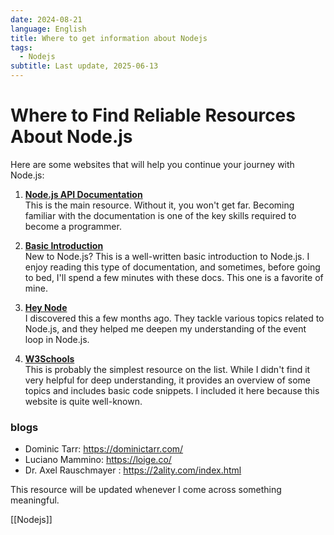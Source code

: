 ```yaml
---
date: 2024-08-21
language: English
title: Where to get information about Nodejs
tags:
  - Nodejs
subtitle: Last update, 2025-06-13
---
```


# Where to Find Reliable Resources About Node.js

Here are some websites that will help you continue your journey with Node.js:

1. **[Node.js API Documentation](https://nodejs.org/docs/latest/api/)**  
   This is the main resource. Without it, you won't get far. Becoming familiar with the documentation is one of the key skills required to become a programmer.

2. **[Basic Introduction](https://nodejs.org/en/learn/getting-started/introduction-to-nodejs)**  
   New to Node.js? This is a well-written basic introduction to Node.js. I enjoy reading this type of documentation, and sometimes, before going to bed, I'll spend a few minutes with these docs. This one is a favorite of mine.

3. **[Hey Node](https://heynode.com/)**  
   I discovered this a few months ago. They tackle various topics related to Node.js, and they helped me deepen my understanding of the event loop in Node.js.

4. **[W3Schools](https://www.w3schools.com/nodejs/nodejs_get_started.asp)**  
   This is probably the simplest resource on the list. While I didn't find it very helpful for deep understanding, it provides an overview of some topics and includes basic code snippets. I included it here because this website is quite well-known.

### blogs
- Dominic Tarr:  https://dominictarr.com/ 
- Luciano Mammino: https://loige.co/ 
- Dr. Axel Rauschmayer : https://2ality.com/index.html

This resource will be updated whenever I come across something meaningful.

[[Nodejs]]
